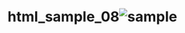 # html_sample_08![sample](https://user-images.githubusercontent.com/131326888/234752304-c4e82603-31c6-4837-bbd5-58d985bd8aa1.png)
